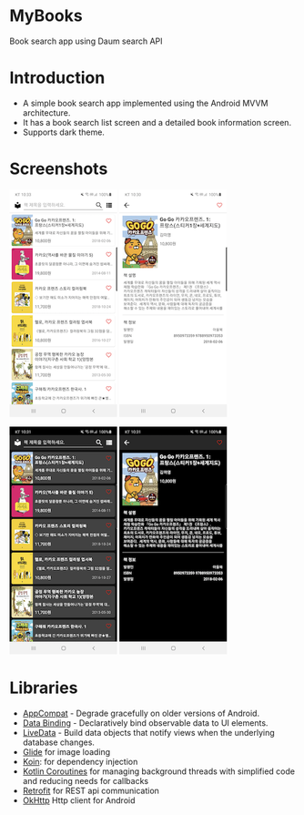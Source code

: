 MyBooks
=======
Book search app using Daum search API 

Introduction
============
* A simple book search app implemented using the Android MVVM architecture.
* It has a book search list screen and a detailed book information screen.
* Supports dark theme.

Screenshots
===========
![Book list](screenshots/book_list.png "A book search results")
![Book details](screenshots/book_detail.png "Details for a specific book")

![Book list](screenshots/book_list_dark.png "A book search results(Drak Theme)")
![Book details](screenshots/book_detail_dark.png "Details for a specific book(Drak Theme)")

Libraries
=========
* [AppCompat][1] - Degrade gracefully on older versions of Android.
* [Data Binding][2] - Declaratively bind observable data to UI elements.
* [LiveData][3] - Build data objects that notify views when the underlying database changes.
* [Glide][4] for image loading
* [Koin][5]: for dependency injection
* [Kotlin Coroutines][6] for managing background threads with simplified code and reducing needs for callbacks
* [Retrofit][7] for REST api communication
* [OkHttp][8] Http client for Android

[1]: https://developer.android.com/topic/libraries/support-library/packages#v7-appcompat
[2]: https://developer.android.com/topic/libraries/data-binding/
[3]: https://developer.android.com/topic/libraries/architecture/livedata
[4]: https://bumptech.github.io/glide/
[5]: https://kotlinlang.org/docs/reference/coroutines-overview.html
[6]: https://insert-koin.io/
[7]: https://square.github.io/retrofit/
[8]: https://square.github.io/okhttp/
